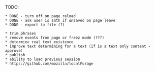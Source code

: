 TODO:

    * DONE - turn off on page reload
    * DONE - ask user is smth if unsaved on page leave
    * DONE - export to file (?)

    * trim phrases
    * remove events from page or freez mode (???)
    * determine real text existence
    * improve text determining for a text (if is a text only content - approve)
    * publish
    * ability to load previous session
    * https://github.com/mozilla/localForage